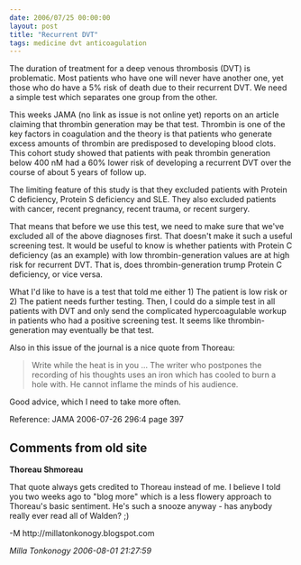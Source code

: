```yaml
---
date: 2006/07/25 00:00:00
layout: post
title: "Recurrent DVT"
tags: medicine dvt anticoagulation
---
```


The duration of treatment for a deep venous thrombosis (DVT) is problematic. Most patients who have one will never have another one, yet those who do have a 5% risk of death due to their recurrent DVT. We need a simple test which separates one group from the other.

This weeks JAMA (no link as issue is not online yet) reports on an article claiming that thrombin generation may be that test. Thrombin is one of the key factors in coagulation and the theory is that patients who generate excess amounts of thrombin are predisposed to developing blood clots. This cohort study showed that patients with peak thrombin generation below 400 nM had a 60% lower risk of developing a recurrent DVT over the course of about 5 years of follow up.

The limiting feature of this study is that they excluded patients with Protein C deficiency, Protein S deficiency and SLE. They also excluded patients with cancer, recent pregnancy, recent trauma, or recent surgery.

That means that before we use this test, we need to make sure that we've excluded all of the above diagnoses first. That doesn't make it such a useful screening test. It would be useful to know is whether patients with Protein C deficiency (as an example) with low thrombin-generation values are at high risk for recurrent DVT. That is, does thrombin-generation trump Protein C deficiency, or vice versa.

What I'd like to have is a test that told me either 1) The patient is low risk or 2) The patient needs further testing. Then, I could do a simple test in all patients with DVT and only send the complicated hypercoagulable workup in patients who had a positive screening test. It seems like thrombin-generation may eventually be that test.

Also in this issue of the journal is a nice quote from Thoreau:

> Write while the heat is in you ... The writer who postpones the recording of his thoughts uses an iron which has cooled to burn a hole with. He cannot inflame the minds of his audience.

Good advice, which I need to take more often.

Reference: JAMA 2006-07-26 296:4 page 397

<div id="comment-box">
<h2>Comments from old site</h2>

<div class="one-comment">
<p><b>Thoreau Shmoreau</b></p>
<p>
That quote always gets credited to Thoreau instead of me. I believe I
told you two weeks ago to "blog more" which is a less flowery approach
to Thoreau's basic sentiment. He's such a snooze anyway - has anybody
really ever read all of Walden? ;)
</p>
<p>
-M http://millatonkonogy.blogspot.com
</p>
<address class="signature">
<span class="author">Milla Tonkonogy</span>
<span class="date">2006-08-01 21:27:59</span>
</address>
</div>

</div>
